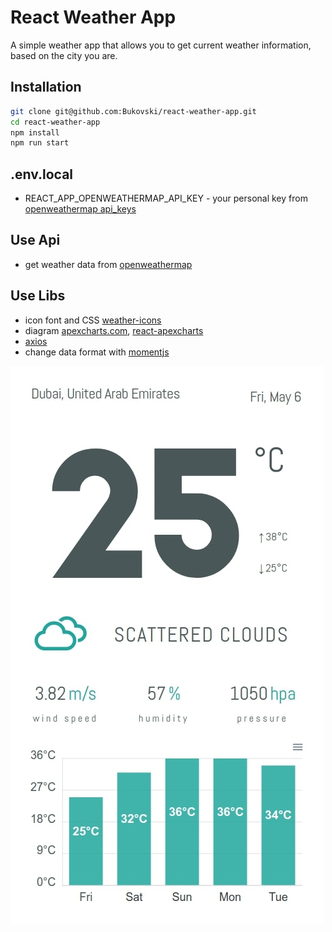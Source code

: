 # React Weather App



A simple weather app that allows you to get current weather information, based on the city you are.

## Installation

```sh
git clone git@github.com:Bukovski/react-weather-app.git
cd react-weather-app
npm install
npm run start
```

## .env.local

- REACT_APP_OPENWEATHERMAP_API_KEY - your personal key from [openweathermap api_keys](https://home.openweathermap.org/api_keys)


## Use Api

- get weather data from [openweathermap](https://openweathermap.org/)


## Use Libs

- icon font and CSS [weather-icons](https://erikflowers.github.io/weather-icons/)
- diagram  [apexcharts.com](https://apexcharts.com/), [react-apexcharts](https://github.com/apexcharts/react-apexcharts)
- [axios](https://github.com/axios/axios)
- change data format with [momentjs](https://momentjs.com/)

![weather-screen](./public/weather-screen.jpg)